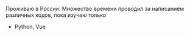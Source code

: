 Проживаю в России. Множество времени проводил за написанием различных кодов, пока изучаю только
- Python, Vue